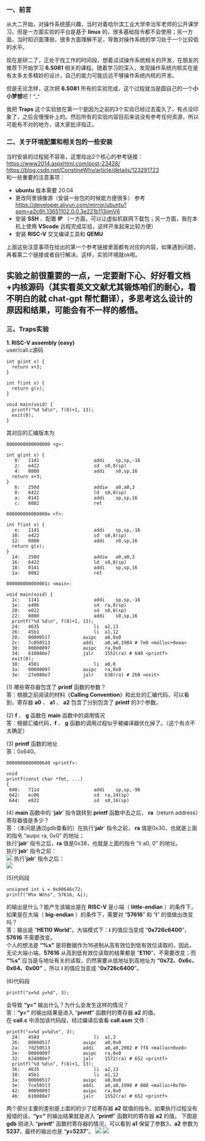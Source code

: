### 一、前言
从大二开始，对操作系统感兴趣，当时对着哈尔滨工业大学李治军老师的公开课学习。但是一方面实验的平台是基于 **linux** 的，很多基础指令都不会使用；另一方面，当时知识面薄弱，很多方面理解不足，导致对操作系统的学习处于一个比较低的水平。  
  
现在是研二了，正处于找工作的时间段，想着试试操作系统相关的开发，在朋友的推荐下开始学习 **6.S081** 相关的课程。随着学习的深入，发现操作系统内核实在是有太多太多精妙的设计，自己的能力可能远远不够操作系统内核的开发。  
  
但是无论怎样，这次把 **6.S081** 所有的实验完成，这个过程就当是圆自己的一个**小小梦想**吧！^_^  

我把 **Traps** 这个实验放在第一个是因为之前的3个实验已经过去蛮久了，有点没印象了，之后会慢慢补上的。然后所有的实验内容目前来说没有参考任何资源，所以可能有不对的地方，请大家批评指正。

### 二、关于环境配置和相关包的一些安装
当时安装的过程挺不容易，这里给出2个核心的参考链接：  
https://www2014.aspxhtml.com/post-23428/  
https://blog.csdn.net/ConstineWhy/article/details/123291723  
和一些重要的注意事项：  
  
* **ubuntu** 版本需要 20.04
* 更改阿里镜像源（安装一些包的时候能方便很多） 参考 https://developer.aliyun.com/mirror/ubuntu?spm=a2c6h.13651102.0.0.3e221b113ijmV6  
* 安装 **SSH** 、配置 **IP** （一方面，可以让虚拟机联网下载包；另一方面，我在本机上使用 **VScode** 远程完成实验，这样开发起来比较方便）  
* 安装 **RISC-V** 交叉编译工具和 **QEMU**

上面这些注意事项在给出的第一个参考链接里面都有对应的内容，如果遇到问题，再看第二个链接或者自行解决。这样，实验环境就ok啦。  

## 实验之前很重要的一点，一定要耐下心、好好看文档+内核源码（其实看英文文献尤其锻炼咱们的耐心，看不明白的就 **chat-gpt** 帮忙翻译），多思考这么设计的原因和结果，可能会有不一样的感悟。

### 三、Traps实验  

**1. RISC-V assembly (easy)**  
user/call.c源码
```
int g(int x) {
  return x+3;
}

int f(int x) {
  return g(x);
}

void main(void) {
  printf("%d %d\n", f(8)+1, 13);
  exit(0);
}
```  
其对应的汇编版本为  
```
0000000000000000 <g>:

int g(int x) {
   0:	1141                	addi	sp,sp,-16
   2:	e422                	sd	s0,8(sp)
   4:	0800                	addi	s0,sp,16
  return x+3;
}
   6:	250d                	addiw	a0,a0,3
   8:	6422                	ld	s0,8(sp)
   a:	0141                	addi	sp,sp,16
   c:	8082                	ret

000000000000000e <f>:

int f(int x) {
   e:	1141                	addi	sp,sp,-16
  10:	e422                	sd	s0,8(sp)
  12:	0800                	addi	s0,sp,16
  return g(x);
}
  14:	250d                	addiw	a0,a0,3
  16:	6422                	ld	s0,8(sp)
  18:	0141                	addi	sp,sp,16
  1a:	8082                	ret

000000000000001c <main>:

void main(void) {
  1c:	1141                	addi	sp,sp,-16
  1e:	e406                	sd	ra,8(sp)
  20:	e022                	sd	s0,0(sp)
  22:	0800                	addi	s0,sp,16
  printf("%d %d\n", f(8)+1, 13);
  24:	4635                	li	a2,13
  26:	45b1                	li	a1,12
  28:	00000517          	auipc	a0,0x0
  2c:	7c050513          	addi	a0,a0,1984 # 7e8 <malloc+0xea>
  30:	00000097          	auipc	ra,0x0
  34:	610080e7          	jalr	1552(ra) # 640 <printf>
  exit(0);
  38:	4501                	li	a0,0
  3a:	00000097          	auipc	ra,0x0
  3e:	27e080e7          	jalr	638(ra) # 2b8 <exit>
```
(1) 哪些寄存器包含了 **printf** 函数的参数？  
答：根据之前阅读的材料《**Calling Convention**》和此处的汇编代码，可以看到，寄存器 **a0** 、 **a1** 、 **a2** 包含了分别包含了 **printf** 的3个参数。  
  
(2) **f** 、 **g** 函数在 **main** 函数中的调用情况  
答：根据汇编代码，**f** 、 **g** 函数的调用过程似乎被编译器优化掉了。（这个有点不太确定）  

(3) **printf** 函数的地址  
答：0x640。
```
0000000000000640 <printf>:

void
printf(const char *fmt, ...)
{
 640:	711d                	addi	sp,sp,-96
 642:	ec06                	sd	ra,24(sp)
 644:	e822                	sd	s0,16(sp)
```

(4) **main** 函数中的 '**jalr**' 指令跳转到 **printf** 函数中去之后， **ra**（return address）寄存器值是多少？  
答：（本问是通过gdb查看的）在执行'**jalr**' 指令之前， **ra** 值是0x30，也就是上面的指令 “auipc ra, 0x0” 的地址；  
执行'**jalr**' 指令之后，**ra** 值是0x38，也就是上面的指令 “li a0, 0” 的地址。  
执行'**jalr**' 指令之前：  
![](https://github.com/2351889401/6.S081-Lab-Traps/blob/main/images/before_jalr.png)
执行'**jalr**' 指令之后：  
![](https://github.com/2351889401/6.S081-Lab-Traps/blob/main/images/after_jalr.png)

(5)代码段
```
unsigned int i = 0x00646c72;
printf("H%x Wo%s", 57616, &i);
```
的输出是什么？能产生该输出是在 **RISC-V** 是小端（ **little-endian** ）的条件下，如果是在大端（ **big-endian** ）的条件下，需要对 “**57616**” 和 “**i**” 的值做出改变吗？  
答：输出是 “**HE110 World**”。大端模式下：**i** 的值应当变成 “**0x726c6400**”，**57616** 不需要改变。  
个人的想法是 **“%x”** 是将数据作为16进制从高有效位到低有效位读取的，因此，无论大端小端，**57616** 从高到低有效位读取的结果都是 “**E110**”，不需要改变；而 **“%s”** 应当是与地址有关的读取，仍然需要从低地址到高地址为 **“0x72、0x6c、0x64、0x00”** ，所以 **i** 的值应当变成 “**0x726c6400**”。  

(6)代码段
```
printf("x=%d y=%d", 3);
```
会导致 **“y=”** 输出什么？为什么会发生这样的情况？  
答：**“y=”** 的输出结果是进入 “**printf**” 函数时的寄存器 **a2** 的值。  
在 **call.c** 中添加该代码段，经过编译后查看 **call.asm** 文件：
```
printf("x=%d y=%d\n", 3);
  24:	458d                	li	a1,3
  26:	00000517          	auipc	a0,0x0
  2a:	7d250513          	addi	a0,a0,2002 # 7f8 <malloc+0xe8>
  2e:	00000097          	auipc	ra,0x0
  32:	624080e7          	jalr	1572(ra) # 652 <printf>
  printf("%d %d\n", f(8)+1, 13);
  36:	4635                	li	a2,13
  38:	45b1                	li	a1,12
  3a:	00000517          	auipc	a0,0x0
  3e:	7ce50513          	addi	a0,a0,1998 # 808 <malloc+0xf8>
  42:	00000097          	auipc	ra,0x0
  46:	610080e7          	jalr	1552(ra) # 652 <printf>
```
两个部分主要的差别是上面的的少了给寄存器 **a2** 赋值的指令。如果执行过程没有报错的话，**“y=”** 的输出结果就是进入 “**printf**” 函数时的寄存器 **a2** 的值。
下图是 **gdb** 刚进入 “**printf**” 函数时寄存器的情况，可以看到 **a1** 保留了参数3，**a2** 参数为 **5237**，最终的输出也是 “**y=5237**”。
![](https://github.com/2351889401/6.S081-Lab-Traps/blob/main/images/a1a2.png)
![](https://github.com/2351889401/6.S081-Lab-Traps/blob/main/images/output.png)
